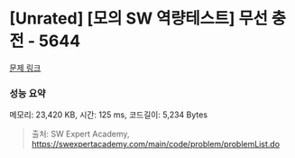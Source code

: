 # [Unrated] [모의 SW 역량테스트] 무선 충전 - 5644 

[문제 링크](https://swexpertacademy.com/main/code/problem/problemDetail.do?contestProbId=AWXRDL1aeugDFAUo) 

### 성능 요약

메모리: 23,420 KB, 시간: 125 ms, 코드길이: 5,234 Bytes



> 출처: SW Expert Academy, https://swexpertacademy.com/main/code/problem/problemList.do